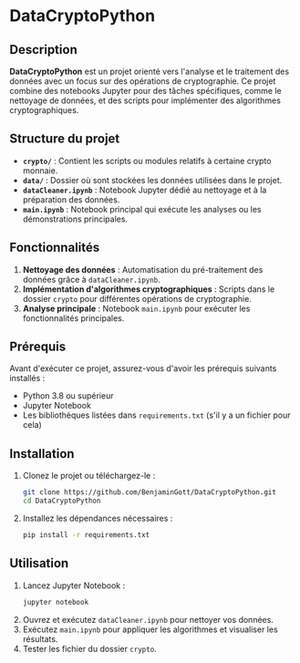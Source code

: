 
# DataCryptoPython

## Description

**DataCryptoPython** est un projet orienté vers l'analyse et le traitement des données avec un focus sur des opérations de cryptographie. Ce projet combine des notebooks Jupyter pour des tâches spécifiques, comme le nettoyage de données, et des scripts pour implémenter des algorithmes cryptographiques.

## Structure du projet

- **`crypto/`** : Contient les scripts ou modules relatifs à certaine crypto monnaie.
- **`data/`** : Dossier où sont stockées les données utilisées dans le projet.
- **`dataCleaner.ipynb`** : Notebook Jupyter dédié au nettoyage et à la préparation des données.
- **`main.ipynb`** : Notebook principal qui exécute les analyses ou les démonstrations principales.


## Fonctionnalités

1. **Nettoyage des données** : Automatisation du pré-traitement des données grâce à `dataCleaner.ipynb`.
2. **Implémentation d'algorithmes cryptographiques** : Scripts dans le dossier `crypto` pour différentes opérations de cryptographie.
3. **Analyse principale** : Notebook `main.ipynb` pour exécuter les fonctionnalités principales.

## Prérequis

Avant d'exécuter ce projet, assurez-vous d'avoir les prérequis suivants installés :

- Python 3.8 ou supérieur
- Jupyter Notebook
- Les bibliothèques listées dans `requirements.txt` (s'il y a un fichier pour cela)

## Installation

1. Clonez le projet ou téléchargez-le :
   ```bash
   git clone https://github.com/BenjaminGott/DataCryptoPython.git
   cd DataCryptoPython
   ```
2. Installez les dépendances nécessaires :
   ```bash
   pip install -r requirements.txt
   ```

## Utilisation

1. Lancez Jupyter Notebook :
   ```bash
   jupyter notebook
   ```
2. Ouvrez et exécutez `dataCleaner.ipynb` pour nettoyer vos données.
3. Exécutez `main.ipynb` pour appliquer les algorithmes et visualiser les résultats.
4. Tester les fichier du dossier `crypto`.

